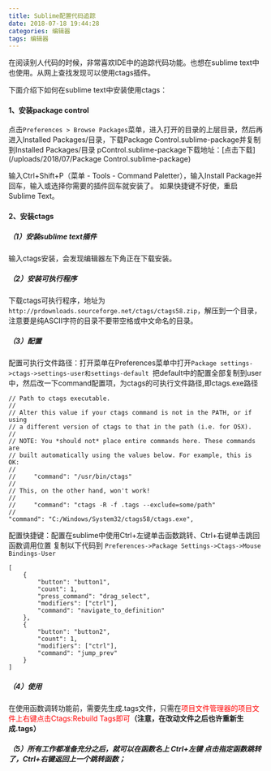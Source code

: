 ```yaml
---
title: Sublime配置代码追踪
date: 2018-07-18 19:44:28
categories: 编辑器
tags: 编辑器
---
```

在阅读别人代码的时候，非常喜欢IDE中的追踪代码功能。也想在sublime text中也使用。从网上查找发现可以使用ctags插件。

下面介绍下如何在sublime text中安装使用ctags：
#### 1、安装package control ####
点击`Preferences > Browse Packages`菜单，进入打开的目录的上层目录，然后再进入Installed Packages/目录，下载Package Control.sublime-package并复制到Installed Packages/目录
pControl.sublime-package下载地址：[点击下载](/uploads/2018/07/Package Control.sublime-package)
<!--more-->

输入Ctrl+Shift+P（菜单 - Tools - Command Paletter），输入Install Package并回车，输入或选择你需要的插件回车就安装了。
如果快捷键不好使，重启Sublime Text。

#### 2、安装ctags ####
##### （1）安装sublime text插件 #####
输入ctags安装，会发现编辑器左下角正在下载安装。

##### （2）安装可执行程序 #####
下载ctags可执行程序，地址为`http://prdownloads.sourceforge.net/ctags/ctags58.zip`，解压到一个目录，注意要是纯ASCII字符的目录不要带空格或中文命名的目录。

##### （3）配置 #####
配置可执行文件路径：打开菜单在Preferences菜单中打开`Package settings->ctags->settings-user和settings-default `把default中的配置全部复制到user中，然后改一下command配置项，为ctags的可执行文件路径,即ctags.exe路径
```
// Path to ctags executable.
//
// Alter this value if your ctags command is not in the PATH, or if using
// a different version of ctags to that in the path (i.e. for OSX).
//
// NOTE: You *should not* place entire commands here. These commands are
// built automatically using the values below. For example, this is OK:
//
//     "command": "/usr/bin/ctags"
//
// This, on the other hand, won't work!
//
//     "command": "ctags -R -f .tags --exclude=some/path"
//
"command": "C:/Windows/System32/ctags58/ctags.exe",
```
配置快捷键：配置在sublime中使用Ctrl+左键单击函数跳转、Ctrl+右键单击跳回函数调用位置
复制以下代码到 `Preferences->Package Settings->Ctags->Mouse Bindings-User `
```
[
    {
        "button": "button1",
        "count": 1,
        "press_command": "drag_select",
        "modifiers": ["ctrl"],
        "command": "navigate_to_definition"
    },
    {
        "button": "button2",
        "count": 1,
        "modifiers": ["ctrl"],
        "command": "jump_prev"
    }
]
```

##### （4）使用 #####
在使用函数调转功能前，需要先生成.tags文件，只需在<font color="red">项目文件管理器的项目文件上右键点击Ctags:Rebuild Tags即可</font>**（注意，在改动文件之后也许重新生成.tags）**

##### （5）所有工作都准备充分之后，就可以在函数名上 Ctrl+左键 点击指定函数跳转了，Ctrl+右键返回上一个跳转函数； #####
